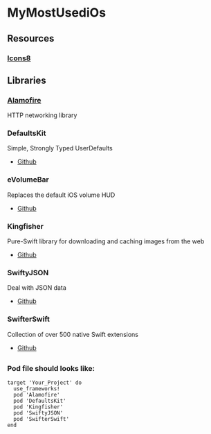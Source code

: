 # MyMostUsediOs

## Resources

### [Icons8](https://icons8.com)

## Libraries

### [Alamofire](https://github.com/Alamofire/Alamofire)

HTTP networking library

### DefaultsKit

Simple, Strongly Typed UserDefaults

* [Github](https://github.com/nmdias/DefaultsKit)

### eVolumeBar

Replaces the default iOS volume HUD

* [Github](https://github.com/EMUR/eVolumeBar)


### Kingfisher

Pure-Swift library for downloading and caching images from the web

* [Github](https://github.com/onevcat/Kingfisher)


### SwiftyJSON

Deal with JSON data

* [Github](https://github.com/SwiftyJSON/SwiftyJSON)

### SwifterSwift

Collection of over 500 native Swift extensions

* [Github](https://github.com/SwifterSwift/SwifterSwift)

##

### Pod file should looks like:


```
target 'Your_Project' do
  use_frameworks!
  pod 'Alamofire'
  pod 'DefaultsKit'
  pod 'Kingfisher'
  pod 'SwiftyJSON'
  pod 'SwifterSwift'
end

```
